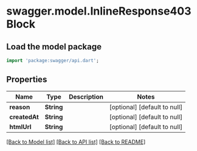 # swagger.model.InlineResponse403Block

## Load the model package
```dart
import 'package:swagger/api.dart';
```

## Properties
Name | Type | Description | Notes
------------ | ------------- | ------------- | -------------
**reason** | **String** |  | [optional] [default to null]
**createdAt** | **String** |  | [optional] [default to null]
**htmlUrl** | **String** |  | [optional] [default to null]

[[Back to Model list]](../README.md#documentation-for-models) [[Back to API list]](../README.md#documentation-for-api-endpoints) [[Back to README]](../README.md)

